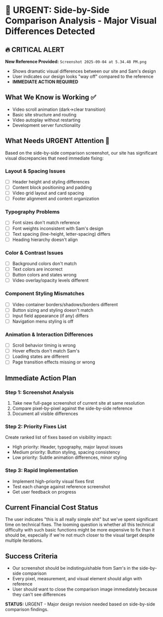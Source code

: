 # 🚨 URGENT: Side-by-Side Comparison Analysis - Major Visual Differences Detected

## 🔥 CRITICAL ALERT
**New Reference Provided:** `Screenshot 2025-09-04 at 5.34.48 PM.png`
- Shows dramatic visual differences between our site and Sam's design
- User indicates our design looks "way off" compared to the reference
- **IMMEDIATE ACTION REQUIRED**

## What We Know is Working ✅
- Video scroll animation (dark→clear transition)
- Basic site structure and routing
- Video autoplay without restarting
- Development server functionality

## What Needs URGENT Attention 🔴
Based on the side-by-side comparison screenshot, our site has significant visual discrepancies that need immediate fixing:

### Layout & Spacing Issues
- [ ] Header height and styling differences
- [ ] Content block positioning and padding
- [ ] Video grid layout and card spacing
- [ ] Footer alignment and content organization

### Typography Problems
- [ ] Font sizes don't match reference
- [ ] Font weights inconsistent with Sam's design
- [ ] Text spacing (line-height, letter-spacing) differs
- [ ] Heading hierarchy doesn't align

### Color & Contrast Issues
- [ ] Background colors don't match
- [ ] Text colors are incorrect
- [ ] Button colors and states wrong
- [ ] Video overlay/opacity levels different

### Component Styling Mismatches
- [ ] Video container borders/shadows/borders different
- [ ] Button sizing and styling doesn't match
- [ ] Input field appearance (if any) differs
- [ ] Navigation menu styling is off

### Animation & Interaction Differences
- [ ] Scroll behavior timing is wrong
- [ ] Hover effects don't match Sam's
- [ ] Loading states are different
- [ ] Page transition effects missing or wrong

## Immediate Action Plan

### Step 1: Screenshot Analysis
1. Take new full-page screenshot of current site at same resolution
2. Compare pixel-by-pixel against the side-by-side reference
3. Document all visible differences

### Step 2: Priority Fixes List
Create ranked list of fixes based on visibility impact:
- High priority: Header, typography, major layout issues
- Medium priority: Button styling, spacing consistency
- Low priority: Subtle animation differences, minor styling

### Step 3: Rapid Implementation
- Implement high-priority visual fixes first
- Test each change against reference screenshot
- Get user feedback on progress

## Current Financial Cost Status
The user indicates "this is all really simple shit" but we've spent significant time on technical fixes. The looming question is whether all this technical difficulty with such basic functions might be more expensive to fix than it should be, especially if we're not much closer to the visual target despite multiple iterations.

## Success Criteria
- Our screenshot should be indistinguishable from Sam's in the side-by-side comparison
- Every pixel, measurement, and visual element should align with reference
- User should want to close the comparison image immediately because they can't see differences

**STATUS:** URGENT - Major design revision needed based on side-by-side comparison findings.